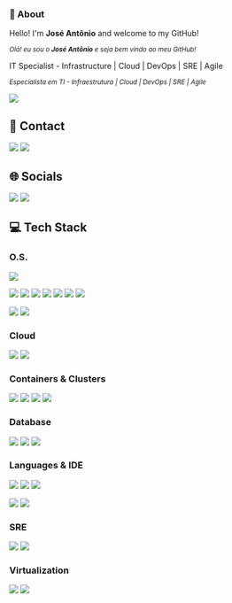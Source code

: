 ### 👋 About
Hello! I'm **José Antônio** and welcome to my GitHub!

<sup>*Olá! eu sou o **José Antônio** e seja bem vindo ao meu GitHub!*</sup>

IT Specialist - Infrastructure | Cloud | DevOps | SRE | Agile

<sup>*Especialista em TI - Infraestrutura | Cloud | DevOps | SRE | Agile*</sup>

<a href = "https://www.buymeacoffee.com/ZeAntonioNMF/"><img src="https://img.shields.io/badge/Buy_Me_A_Coffee-FFDD00?style=for-the-badge&logo=buy-me-a-coffee&logoColor=black"></a>

## 📱 Contact
<a href = "mailto:joseantonionmfilho@gmail.com" target="_blank"><img src="https://img.shields.io/badge/Gmail-D14836?style=for-the-badge&logo=gmail&logoColor=white"></a>
<a href = "https://api.whatsapp.com/send/?phone=5562981156505"><img src="https://img.shields.io/badge/WhatsApp-25D366?style=for-the-badge&logo=whatsapp&logoColor=white" target="_blank"></a>

## 🌐 Socials
<a href="https://www.linkedin.com/in/ZeAntonioNMF" target="_blank"><img src="https://img.shields.io/badge/LinkedIn-0077B5?style=for-the-badge&logo=linkedin&logoColor=white" target="_blank"></a>
<a href="https://instagram.com/ZeAntonioNMF/" target="_blank"><img src="https://img.shields.io/badge/Instagram-E4405F?style=for-the-badge&logo=instagram&logoColor=white" target="_blank"></a>

## 💻 Tech Stack
### O.S.
<a href="https://www.microsoft.com/en-us/windows/" target="_blank"><img src="https://img.shields.io/badge/Windows-0078D6?style=for-the-badge&logo=windows&logoColor=white"></a>

<a href="https://www.linux.org/" target="_blank"><img src="https://img.shields.io/badge/Linux-FCC624?style=for-the-badge&logo=linux&logoColor=black"></a>
<a href="https://www.centos.org/" target="_blank"><img src="https://img.shields.io/badge/CentOS-262577.svg?style=for-the-badge&logo=CentOS&logoColor=white"></a>
<a href="https://www.freebsd.org/" target="_blank"><img src="https://img.shields.io/badge/FreeBSD-AB2B28.svg?style=for-the-badge&logo=FreeBSD&logoColor=white"></a>
<a href="https://linuxmint.com/" target="_blank"><img src="https://img.shields.io/badge/Linux%20Mint-87CF3E.svg?style=for-the-badge&logo=Linux-Mint&logoColor=white"></a>
<a href="https://www.redhat.com/" target="_blank"><img src="https://img.shields.io/badge/Red%20Hat-EE0000.svg?style=for-the-badge&logo=Red-Hat&logoColor=white"></a>
<a href="https://www.opensuse.org/" target="_blank"><img src="https://img.shields.io/badge/openSUSE-73BA25.svg?style=for-the-badge&logo=openSUSE&logoColor=white"></a>
<a href="https://ubuntu.com/" target="_blank"><img src="https://img.shields.io/badge/Ubuntu-E95420.svg?style=for-the-badge&logo=Ubuntu&logoColor=white"></a>

<a href="https://www.apple.com/macos/" target="_blank"><img src="https://img.shields.io/badge/mac%20os-000000?style=for-the-badge&logo=apple&logoColor=white"></a>
<a href="https://www.apple.com/ios/" target="_blank"><img src="https://img.shields.io/badge/iOS-000000.svg?style=for-the-badge&logo=iOS&logoColor=white"></a>

### Cloud
<a href="https://aws.amazon.com/" target="_blank"><img src="https://img.shields.io/badge/Amazon_AWS-FF9900?style=for-the-badge&logo=amazonaws&logoColor=white"></a>
<a href="https://azure.microsoft.com/" target="_blank"><img src="https://img.shields.io/badge/microsoft%20azure-0089D6?style=for-the-badge&logo=microsoft-azure&logoColor=white"></a>

### Containers & Clusters
<a href="https://www.docker.com/" target="_blank"><img src="https://img.shields.io/badge/Docker-2CA5E0?style=for-the-badge&logo=docker&logoColor=white"></a>
<a href="https://www.rancher.com/" target="_blank"><img src="https://img.shields.io/badge/Rancher-0075A8.svg?style=for-the-badge&logo=Rancher&logoColor=white"></a>
<a href="https://kubernetes.io/" target="_blank"><img src="https://img.shields.io/badge/Kubernetes-326CE5.svg?style=for-the-badge&logo=Kubernetes&logoColor=white"></a>
<a href="https://www.portainer.io/" target="_blank"><img src="https://img.shields.io/badge/Portainer-13BEF9.svg?style=for-the-badge&logo=Portainer&logoColor=white"></a>



### Database
<a href="https://www.microsoft.com/en-us/sql-server/" target="_blank"><img src="https://img.shields.io/badge/Microsoft%20SQL%20Server-CC2927?style=for-the-badge&logo=microsoft%20sql%20server&logoColor=white"></a>
<a href="https://www.mysql.com/" target="_blank"><img src="https://img.shields.io/badge/MySQL-005C84?style=for-the-badge&logo=mysql&logoColor=white"></a>
<a href="https://www.postgresql.org/" target="_blank"><img src="https://img.shields.io/badge/PostgreSQL-4169E1.svg?style=for-the-badge&logo=PostgreSQL&logoColor=white"></a>

### Languages & IDE
<a href="https://www.python.org/" target="_blank"><img src="https://img.shields.io/badge/Python-3776AB.svg?style=for-the-badge&logo=Python&logoColor=white"></a>
<a href="https://wikipedia.org/wiki/Shell_script/" target="_blank"><img src="https://img.shields.io/badge/Shell_Script-121011?style=for-the-badge&logo=gnu-bash&logoColor=white"></a>
<a href="https://learn.microsoft.com/powershell/" target="_blank"><img src="https://img.shields.io/badge/PowerShell-5391FE.svg?style=for-the-badge&logo=PowerShell&logoColor=white"></a>

<a href="https://www.jetbrains.com/pycharm/" target="_blank"><img src="https://img.shields.io/badge/PyCharm-000000.svg?&style=for-the-badge&logo=PyCharm&logoColor=white"></a>
<a href="https://code.visualstudio.com/" target="_blank"><img src="https://img.shields.io/badge/VSCode-0078D4?style=for-the-badge&logo=visual%20studio%20code&logoColor=white"></a>

### SRE
<a href="https://grafana.com/" target="_blank"><img src="https://img.shields.io/badge/Grafana-F46800.svg?style=for-the-badge&logo=Grafana&logoColor=white"></a>
<a href="https://prometheus.io/" target="_blank"><img src="https://img.shields.io/badge/Prometheus-E6522C.svg?style=for-the-badge&logo=Prometheus&logoColor=white"></a>

### Virtualization
<a href="https://www.vmware.com/products/vsphere.html" target="_blank"><img src="https://img.shields.io/badge/VMware-231f20?style=for-the-badge&logo=VMware&logoColor=white"></a>
<a href="https://www.vagrantup.com/" target="_blank"><img src="https://img.shields.io/badge/Vagrant-1868F2?style=for-the-badge&logo=Vagrant&logoColor=white"></a>


<!--
**ZeAntonioNMF/ZeAntonioNMF** is a ✨ _special_ ✨ repository because its `README.md` (this file) appears on your GitHub profile.

Here are some ideas to get you started:

- 🔭 I’m currently working on ...
- 🌱 I’m currently learning ...
- 👯 I’m looking to collaborate on ...
- 🤔 I’m looking for help with ...
- 💬 Ask me about ...
- 📫 How to reach me: ...
- 😄 Pronouns: ...
- ⚡ Fun fact: ...
-->
